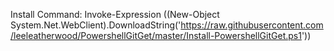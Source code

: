 Install Command:
Invoke-Expression ((New-Object System.Net.WebClient).DownloadString('https://raw.githubusercontent.com/leeleatherwood/PowershellGitGet/master/Install-PowershellGitGet.ps1'))